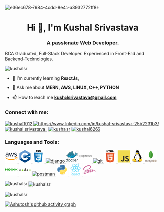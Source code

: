 
![e36ec678-7984-4cdd-8e4c-a3932772ff8e](https://github.com/KushalSr/KushalSr/assets/66409016/0b690f51-8ab2-4605-b3bf-24d172f377fd)

<h1 align="center">Hi 👋, I'm Kushal Srivastava</h1>
<h3 align="center">A passionate Web Developer.</h3>
<p>BCA Graduated, Full-Stack Developer. Experienced in Front-End and Backend-Technologies.</p>

<p align="left"> <img src="https://komarev.com/ghpvc/?username=kushalsr&label=Profile%20views&color=0e75b6&style=flat" alt="kushalsr" /> </p>

- 🌱 I’m currently learning **ReactJs,**

- 💬 Ask me about **MERN, AWS, LINUX, C++, PYTHON**

- 📫 How to reach me **kushalsrivastava@gmail.com**

<h3 align="left">Connect with me:</h3>
<p align="left">
<a href="https://twitter.com/kushal1012" target="blank"><img align="center" src="https://raw.githubusercontent.com/rahuldkjain/github-profile-readme-generator/master/src/images/icons/Social/twitter.svg" alt="kushal1012" height="30" width="40" /></a>
<a href="https://linkedin.com/in/https://www.linkedin.com/in/kushal-srivastava-25b2231b3/" target="blank"><img align="center" src="https://raw.githubusercontent.com/rahuldkjain/github-profile-readme-generator/master/src/images/icons/Social/linked-in-alt.svg" alt="https://www.linkedin.com/in/kushal-srivastava-25b2231b3/" height="30" width="40" /></a>
<a href="https://instagram.com/kushal.srivastava_" target="blank"><img align="center" src="https://raw.githubusercontent.com/rahuldkjain/github-profile-readme-generator/master/src/images/icons/Social/instagram.svg" alt="kushal.srivastava_" height="30" width="40" /></a>
<a href="https://www.codechef.com/users/kushalsr" target="blank"><img align="center" src="https://cdn.jsdelivr.net/npm/simple-icons@3.1.0/icons/codechef.svg" alt="kushalsr" height="30" width="40" /></a>
<a href="https://discord.gg/kushal6266" target="blank"><img align="center" src="https://raw.githubusercontent.com/rahuldkjain/github-profile-readme-generator/master/src/images/icons/Social/discord.svg" alt="kushal6266" height="30" width="40" /></a>
</p>

<h3 align="left">Languages and Tools:</h3>
<p align="left"> <a href="https://aws.amazon.com" target="_blank" rel="noreferrer"> <img src="https://raw.githubusercontent.com/devicons/devicon/master/icons/amazonwebservices/amazonwebservices-original-wordmark.svg" alt="aws" width="40" height="40"/> </a> <a href="https://www.w3schools.com/cpp/" target="_blank" rel="noreferrer"> <img src="https://raw.githubusercontent.com/devicons/devicon/master/icons/cplusplus/cplusplus-original.svg" alt="cplusplus" width="40" height="40"/> </a> <a href="https://www.w3schools.com/css/" target="_blank" rel="noreferrer"> <img src="https://raw.githubusercontent.com/devicons/devicon/master/icons/css3/css3-original-wordmark.svg" alt="css3" width="40" height="40"/> </a> <a href="https://www.djangoproject.com/" target="_blank" rel="noreferrer"> <img src="https://cdn.worldvectorlogo.com/logos/django.svg" alt="django" width="40" height="40"/> </a> <a href="https://www.docker.com/" target="_blank" rel="noreferrer"> <img src="https://raw.githubusercontent.com/devicons/devicon/master/icons/docker/docker-original-wordmark.svg" alt="docker" width="40" height="40"/> </a> <a href="https://expressjs.com" target="_blank" rel="noreferrer"> <img src="https://raw.githubusercontent.com/devicons/devicon/master/icons/express/express-original-wordmark.svg" alt="express" width="40" height="40"/> </a> <a href="https://git-scm.com/" target="_blank" rel="noreferrer"> <img src="https://www.vectorlogo.zone/logos/git-scm/git-scm-icon.svg" alt="git" width="40" height="40"/> </a> <a href="https://www.w3.org/html/" target="_blank" rel="noreferrer"> <img src="https://raw.githubusercontent.com/devicons/devicon/master/icons/html5/html5-original-wordmark.svg" alt="html5" width="40" height="40"/> </a> <a href="https://developer.mozilla.org/en-US/docs/Web/JavaScript" target="_blank" rel="noreferrer"> <img src="https://raw.githubusercontent.com/devicons/devicon/master/icons/javascript/javascript-original.svg" alt="javascript" width="40" height="40"/> </a> <a href="https://www.linux.org/" target="_blank" rel="noreferrer"> <img src="https://raw.githubusercontent.com/devicons/devicon/master/icons/linux/linux-original.svg" alt="linux" width="40" height="40"/> </a> <a href="https://www.mongodb.com/" target="_blank" rel="noreferrer"> <img src="https://raw.githubusercontent.com/devicons/devicon/master/icons/mongodb/mongodb-original-wordmark.svg" alt="mongodb" width="40" height="40"/> </a> <a href="https://www.nginx.com" target="_blank" rel="noreferrer"> <img src="https://raw.githubusercontent.com/devicons/devicon/master/icons/nginx/nginx-original.svg" alt="nginx" width="40" height="40"/> </a> <a href="https://nodejs.org" target="_blank" rel="noreferrer"> <img src="https://raw.githubusercontent.com/devicons/devicon/master/icons/nodejs/nodejs-original-wordmark.svg" alt="nodejs" width="40" height="40"/> </a> <a href="https://postman.com" target="_blank" rel="noreferrer"> <img src="https://www.vectorlogo.zone/logos/getpostman/getpostman-icon.svg" alt="postman" width="40" height="40"/> </a> <a href="https://www.python.org" target="_blank" rel="noreferrer"> <img src="https://raw.githubusercontent.com/devicons/devicon/master/icons/python/python-original.svg" alt="python" width="40" height="40"/> </a> <a href="https://reactjs.org/" target="_blank" rel="noreferrer"> <img src="https://raw.githubusercontent.com/devicons/devicon/master/icons/react/react-original-wordmark.svg" alt="react" width="40" height="40"/> </a> <a href="https://sass-lang.com" target="_blank" rel="noreferrer"> <img src="https://raw.githubusercontent.com/devicons/devicon/master/icons/sass/sass-original.svg" alt="sass" width="40" height="40"/> </a> </p>

<p><img align="left" src="https://github-readme-stats.vercel.app/api/top-langs?username=kushalsr&show_icons=true&locale=en&layout=compact" alt="kushalsr" /></p>

<p>&nbsp;<img align="center" src="https://github-readme-stats.vercel.app/api?username=kushalsr&show_icons=true&locale=en" alt="kushalsr" /></p>

<p><img align="center" src="https://github-readme-streak-stats.herokuapp.com/?user=kushalsr&" alt="kushalsr" /></p>

[![Ashutosh's github activity graph](https://github-readme-activity-graph.vercel.app/graph?username=kushalsr&bg_color=0f0f0f&color=dc143c&line=dc143c&point=dc143c&area=true&hide_border=true)](https://github.com/ashutosh00710/github-readme-activity-graph)
